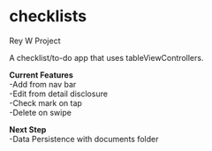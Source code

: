 # checklists
Rey W Project

A checklist/to-do app that uses tableViewControllers.  

**Current Features**  
-Add from nav bar  
-Edit from detail disclosure  
-Check mark on tap  
-Delete on swipe  


**Next Step**  
-Data Persistence with documents folder

